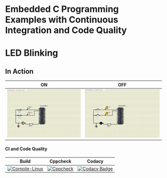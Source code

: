 
# Embedded C Programming Examples with Continuous Integration and Code Quality

# LED Blinking 

## In Action

|ON|OFF|
|:--:|:--:|
|![ON](https://github.com/Ayush1146/Activity/blob/684806a6d65a35b8f6ecb3d37d2df82df04ece3f/simulation/ACTIVITY%20ON.png)|![OFF](https://github.com/Ayush1146/Activity/blob/cabb1e9b8a945b1b8aa7a0a5f0497e7eeb5ec8aa/simulation/ACTIVITY%20OFF.png)|

#### CI and Code Quality

|Build|Cppcheck|Codacy|
|:--:|:--:|:--:|
|[![Compile-Linux](https://github.com/Bharathgopal/Emb-C/actions/workflows/Compile.yml/badge.svg)](https://github.com/Bharathgopal/Emb-C/actions/workflows/Compile.yml)|[![Cppcheck](https://github.com/Bharathgopal/Emb-C/actions/workflows/CodeQulaity.yml/badge.svg)](https://github.com/Bharathgopal/Emb-C/actions/workflows/CodeQulaity.yml)|[![Codacy Badge](https://app.codacy.com/project/badge/Grade/643b7ca2b2dc4daba1e700c216bb87d9)](https://www.codacy.com/gh/Bharathgopal/Emb-C/dashboard?utm_source=github.com&amp;utm_medium=referral&amp;utm_content=Bharathgopal/Emb-C&amp;utm_campaign=Badge_Grade)|
